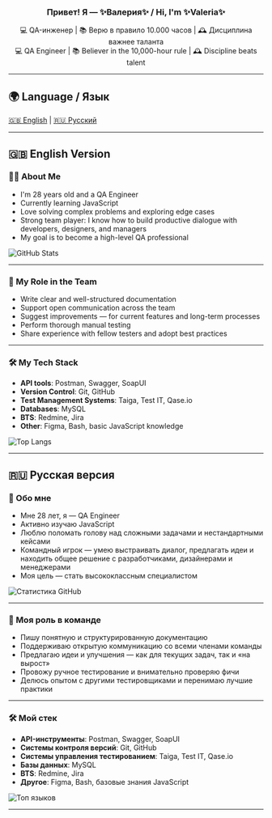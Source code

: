 <h3 align="center">
  Привет! Я — ✨Валерия✨ / Hi, I'm ✨Valeria✨
</h3>

<p align="center">
  💻 QA-инженер | 📚 Верю в правило 10.000 часов | 🕰️ Дисциплина важнее таланта  
  <br>
  💻 QA Engineer | 📚 Believer in the 10,000-hour rule | 🕰️ Discipline beats talent
</p>

---

## 🌍 Language / Язык  
[🇬🇧 English](#-english-version) | [🇷🇺 Русский](#-русская-версия)

---

## 🇬🇧 English Version

### 👩‍💻 About Me

- I'm 28 years old and a QA Engineer  
- Currently learning JavaScript  
- Love solving complex problems and exploring edge cases  
- Strong team player: I know how to build productive dialogue with developers, designers, and managers  
- My goal is to become a high-level QA professional

![GitHub Stats](https://github-readme-stats.vercel.app/api?username=LovelessReal&show_icons=true&theme=radical&cache_seconds=600)

---

### 🧩 My Role in the Team

- Write clear and well-structured documentation  
- Support open communication across the team  
- Suggest improvements — for current features and long-term processes  
- Perform thorough manual testing  
- Share experience with fellow testers and adopt best practices

---

### 🛠️ My Tech Stack

- **API tools**: Postman, Swagger, SoapUI  
- **Version Control**: Git, GitHub  
- **Test Management Systems**: Taiga, Test IT, Qase.io  
- **Databases**: MySQL
- **BTS**: Redmine, Jira
- **Other**: Figma, Bash, basic JavaScript knowledge  

![Top Langs](https://github-readme-stats.vercel.app/api/top-langs/?username=LovelessReal&layout=compact&theme=radical&cache_seconds=1800)

---

## 🇷🇺 Русская версия

### 👧 Обо мне

- Мне 28 лет, я — QA Engineer  
- Активно изучаю JavaScript  
- Люблю поломать голову над сложными задачами и нестандартными кейсами  
- Командный игрок — умею выстраивать диалог, предлагать идеи и находить общее решение с разработчиками, дизайнерами и менеджерами  
- Моя цель — стать высококлассным специалистом  

![Статистика GitHub](https://github-readme-stats.vercel.app/api?username=LovelessReal&show_icons=true&theme=radical&cache_seconds=600)

---

### 🧩 Моя роль в команде

- Пишу понятную и структурированную документацию  
- Поддерживаю открытую коммуникацию со всеми членами команды  
- Предлагаю идеи и улучшения — как для текущих задач, так и «на вырост»  
- Провожу ручное тестирование и внимательно проверяю фичи  
- Делюсь опытом с другими тестировщиками и перенимаю лучшие практики  

---

### 🛠️ Мой стек

- **API-инструменты**: Postman, Swagger, SoapUI  
- **Системы контроля версий**: Git, GitHub  
- **Системы управления тестированием**: Taiga, Test IT, Qase.io  
- **Базы данных**: MySQL
-  **BTS**: Redmine, Jira
- **Другое**: Figma, Bash, базовые знания JavaScript  

![Топ языков](https://github-readme-stats.vercel.app/api/top-langs/?username=LovelessReal&layout=compact&theme=radical&cache_seconds=1800)

---


